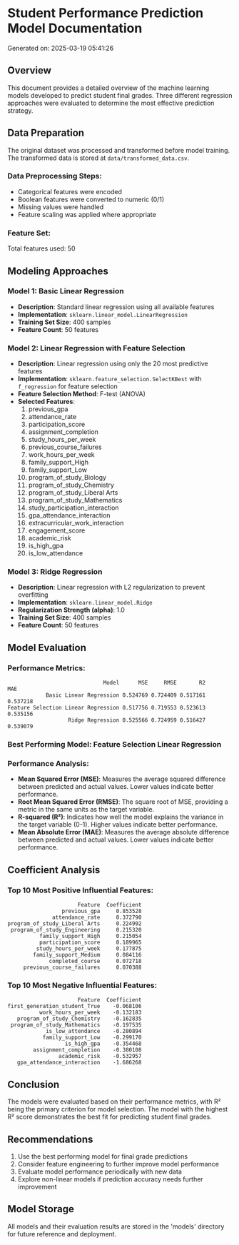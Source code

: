 # Student Performance Prediction Model Documentation
Generated on: 2025-03-19 05:41:26

## Overview
This document provides a detailed overview of the machine learning models developed to predict student final grades. 
Three different regression approaches were evaluated to determine the most effective prediction strategy.

## Data Preparation
The original dataset was processed and transformed before model training. The transformed data is stored at `data/transformed_data.csv`.

### Data Preprocessing Steps:
- Categorical features were encoded
- Boolean features were converted to numeric (0/1)
- Missing values were handled
- Feature scaling was applied where appropriate

### Feature Set:
Total features used: 50

## Modeling Approaches

### Model 1: Basic Linear Regression
* **Description**: Standard linear regression using all available features
* **Implementation**: `sklearn.linear_model.LinearRegression`
* **Training Set Size**: 400 samples
* **Feature Count**: 50 features

### Model 2: Linear Regression with Feature Selection
* **Description**: Linear regression using only the 20 most predictive features
* **Implementation**: `sklearn.feature_selection.SelectKBest` with `f_regression` for feature selection
* **Feature Selection Method**: F-test (ANOVA)
* **Selected Features**:
  1. previous_gpa
  2. attendance_rate
  3. participation_score
  4. assignment_completion
  5. study_hours_per_week
  6. previous_course_failures
  7. work_hours_per_week
  8. family_support_High
  9. family_support_Low
  10. program_of_study_Biology
  11. program_of_study_Chemistry
  12. program_of_study_Liberal Arts
  13. program_of_study_Mathematics
  14. study_participation_interaction
  15. gpa_attendance_interaction
  16. extracurricular_work_interaction
  17. engagement_score
  18. academic_risk
  19. is_high_gpa
  20. is_low_attendance

### Model 3: Ridge Regression
* **Description**: Linear regression with L2 regularization to prevent overfitting
* **Implementation**: `sklearn.linear_model.Ridge`
* **Regularization Strength (alpha)**: 1.0
* **Training Set Size**: 400 samples
* **Feature Count**: 50 features

## Model Evaluation

### Performance Metrics:

```
                              Model      MSE     RMSE       R2      MAE
            Basic Linear Regression 0.524769 0.724409 0.517161 0.537218
Feature Selection Linear Regression 0.517756 0.719553 0.523613 0.535156
                   Ridge Regression 0.525566 0.724959 0.516427 0.539079
```

### Best Performing Model: Feature Selection Linear Regression

### Performance Analysis:
* **Mean Squared Error (MSE)**: Measures the average squared difference between predicted and actual values. Lower values indicate better performance.
* **Root Mean Squared Error (RMSE)**: The square root of MSE, providing a metric in the same units as the target variable.
* **R-squared (R²)**: Indicates how well the model explains the variance in the target variable (0-1). Higher values indicate better performance.
* **Mean Absolute Error (MAE)**: Measures the average absolute difference between predicted and actual values. Lower values indicate better performance.

## Coefficient Analysis

### Top 10 Most Positive Influential Features:
```
                      Feature  Coefficient
                 previous_gpa     0.853528
              attendance_rate     0.372790
program_of_study_Liberal Arts     0.224992
 program_of_study_Engineering     0.215320
          family_support_High     0.215054
          participation_score     0.189965
         study_hours_per_week     0.177875
        family_support_Medium     0.084116
             completed_course     0.072718
     previous_course_failures     0.070388
```

### Top 10 Most Negative Influential Features:
```
                      Feature  Coefficient
first_generation_student_True    -0.068106
          work_hours_per_week    -0.132183
   program_of_study_Chemistry    -0.162835
 program_of_study_Mathematics    -0.197535
            is_low_attendance    -0.280894
           family_support_Low    -0.299170
                  is_high_gpa    -0.354468
        assignment_completion    -0.380108
                academic_risk    -0.532957
   gpa_attendance_interaction    -1.686268
```

## Conclusion
The models were evaluated based on their performance metrics, with R² being the primary criterion for model selection.
The model with the highest R² score demonstrates the best fit for predicting student final grades.

## Recommendations
1. Use the best performing model for final grade predictions
2. Consider feature engineering to further improve model performance
3. Evaluate model performance periodically with new data
4. Explore non-linear models if prediction accuracy needs further improvement

## Model Storage
All models and their evaluation results are stored in the 'models' directory for future reference and deployment.
